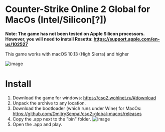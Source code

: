 # Counter-Strike Online 2 Global for MacOs (Intel/Silicon[?])

**Note: The game has not been tested on Apple Silicon processors. However, you will need to install Rosetta: https://support.apple.com/en-us/102527**

This game works with macOS 10.13 (High Sierra) and higher

![image](https://github.com/DmitrySenpai/cso2-global-macos/assets/2939460/90f3bb53-645a-4fa4-8022-e3e63fdebf61)


# Install

1. Download the game for windows: https://cso2.wohlnet.ru/#download
2. Unpack the archive to any location.
3. Download the bootloader (which runs under Wine) for MacOs: https://github.com/DmitrySenpai/cso2-global-macos/releases
4. Copy the .app next to the "bin" folder. ![image](https://github.com/DmitrySenpai/cso2-global-macos/assets/2939460/fa12a51e-caee-46c6-a172-a33744724c04)
5. Open the .app and play.

